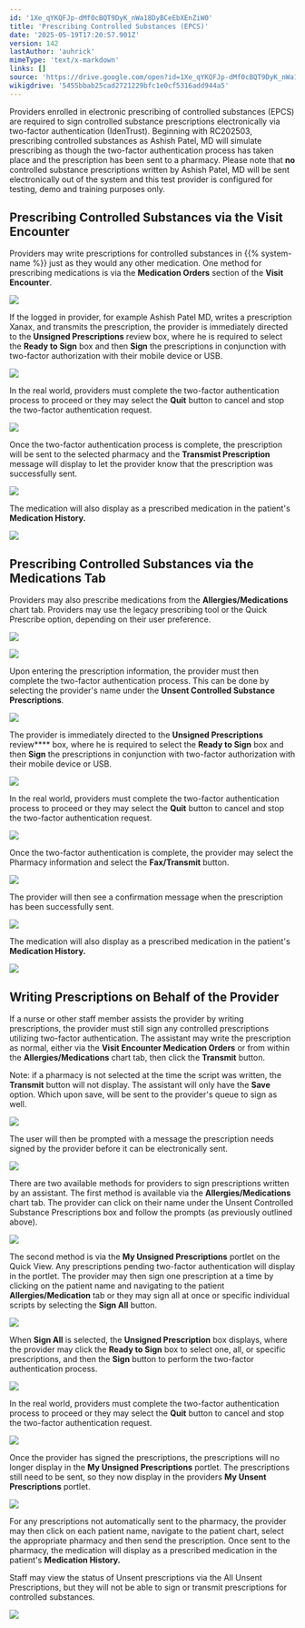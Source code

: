 ```yaml
---
id: '1Xe_qYKQFJp-dMf0cBQT9DyK_nWa18DyBCeEbXEnZiW0'
title: 'Prescribing Controlled Substances (EPCS)'
date: '2025-05-19T17:20:57.901Z'
version: 142
lastAuthor: 'auhrick'
mimeType: 'text/x-markdown'
links: []
source: 'https://drive.google.com/open?id=1Xe_qYKQFJp-dMf0cBQT9DyK_nWa18DyBCeEbXEnZiW0'
wikigdrive: '5455bbab25cad2721229bfc1e0cf5316add944a5'
---
```

Providers enrolled in electronic prescribing of controlled substances (EPCS) are required to sign controlled substance prescriptions electronically via two-factor authentication (IdenTrust). Beginning with RC202503, prescribing controlled substances as Ashish Patel, MD will simulate prescribing as though the two-factor authentication process has taken place and the prescription has been sent to a pharmacy. Please note that **no** controlled substance prescriptions written by Ashish Patel, MD will be sent electronically out of the system and this test provider is configured for testing, demo and training purposes only.

## Prescribing Controlled Substances via the Visit Encounter

Providers may write prescriptions for controlled substances in {{% system-name %}} just as they would any other medication. One method for prescribing medications is via the **Medication Orders** section of the **Visit Encounter**.

![](../prescribing-controlled-substances-epcs.assets/301b1b8634e41c9289678d8f601192f6.png)

If the logged in provider, for example Ashish Patel MD, writes a prescription Xanax, and transmits the prescription, the provider is immediately directed to the **Unsigned Prescriptions** review box, where he is required to select the **Ready to Sign** box and then **Sign** the prescriptions in conjunction with two-factor authorization with their mobile device or USB.

![](../prescribing-controlled-substances-epcs.assets/899077eb6663488f7aa489fe8aea8380.png)

In the real world, providers must complete the two-factor authentication process to proceed or they may select the **Quit** button to cancel and stop the two-factor authentication request.

![](../prescribing-controlled-substances-epcs.assets/8862aa512524d65043bd23fc090312b6.png)

Once the two-factor authentication process is complete, the prescription will be sent to the selected pharmacy and the **Transmist Prescription** message will display to let the provider know that the prescription was successfully sent.

![](../prescribing-controlled-substances-epcs.assets/2bb03d40153d06016b5155b44476dedd.png)

The medication will also display as a prescribed medication in the patient's **Medication History.**

![](../prescribing-controlled-substances-epcs.assets/6f1dbd435447eb18f8a531764af20f78.png)

## Prescribing Controlled Substances via the Medications Tab

Providers may also prescribe medications from the **Allergies/Medications** chart tab. Providers may use the legacy prescribing tool or the Quick Prescribe option, depending on their user preference.

![](../prescribing-controlled-substances-epcs.assets/3255dbc86cbf523b4e0f75ada5e00b77.png)

![](../prescribing-controlled-substances-epcs.assets/fc7d5ae51cbc7c50f267ee7c81b4c130.png)

Upon entering the prescription information, the provider must then complete the two-factor authentication process. This can be done by selecting the provider's name under the **Unsent Controlled Substance Prescriptions**.

![](../prescribing-controlled-substances-epcs.assets/c1964bc26a92923f46cb048de06707d2.png)

The provider is immediately directed to the **Unsigned Prescriptions** review**** box, where he is required to select the **Ready to Sign** box and then **Sign** the prescriptions in conjunction with two-factor authorization with their mobile device or USB.

![](../prescribing-controlled-substances-epcs.assets/2c574baba22ca5f349761bf3c5e4f99e.png)

In the real world, providers must complete the two-factor authentication process to proceed or they may select the **Quit** button to cancel and stop the two-factor authentication request.

![](../prescribing-controlled-substances-epcs.assets/1e1d3952717395d069eb62ea4c832e54.png)

Once the two-factor authentication is complete, the provider may select the Pharmacy information and select the **Fax/Transmit** button.

![](../prescribing-controlled-substances-epcs.assets/03761ae91ee85c07d494fe5a4b56637b.png)

The provider will then see a confirmation message when the prescription has been successfully sent.

![](../prescribing-controlled-substances-epcs.assets/0e536e62437d31cbe986ed34c8ae8cbe.png)

The medication will also display as a prescribed medication in the patient's **Medication History.**

![](../prescribing-controlled-substances-epcs.assets/7fa30cb6f37e601fda5643dbf1d16073.png)

## Writing Prescriptions on Behalf of the Provider

If a nurse or other staff member assists the provider by writing prescriptions, the provider must still sign any controlled prescriptions utilizing two-factor authentication. The assistant may write the prescription as normal, either via the **Visit Encounter Medication Orders** or from within the **Allergies/Medications** chart tab, then click the **Transmit** button.

Note: if a pharmacy is not selected at the time the script was written, the **Transmit** button will not display. The assistant will only have the **Save** option. Which upon save, will be sent to the provider's queue to sign as well.

![](../prescribing-controlled-substances-epcs.assets/5a738c5ef86243473d4ce217a2e9fb7b.png)

The user will then be prompted with a message the prescription needs signed by the provider before it can be electronically sent.

![](../prescribing-controlled-substances-epcs.assets/36bf94fc3059fbc4c9ec6e722283e35e.png)

There are two available methods for providers to sign prescriptions written by an assistant. The first method is available via the **Allergies/Medications** chart tab. The provider can click on their name under the Unsent Controlled Substance Prescriptions box and follow the prompts (as previously outlined above).

![](../prescribing-controlled-substances-epcs.assets/0a0097d112328fdd5adc32d9f243ce97.png)

The second method is via the **My Unsigned Prescriptions** portlet on the Quick View. Any prescriptions pending two-factor authentication will display in the portlet. The provider may then sign one prescription at a time by clicking on the patient name and navigating to the patient **Allergies/Medication** tab or they may sign all at once or specific individual scripts by selecting the **Sign All** button.

![](../prescribing-controlled-substances-epcs.assets/ac481e91e3e14cff824f65517d0b64e5.png)

When **Sign All** is selected, the **Unsigned Prescription** box displays, where the provider may click the **Ready to Sign** box to select one, all, or specific prescriptions, and then the **Sign** button to perform the two-factor authentication process.

![](../prescribing-controlled-substances-epcs.assets/c2b86d86aacbf52293ca6618946aecda.png)

In the real world, providers must complete the two-factor authentication process to proceed or they may select the **Quit** button to cancel and stop the two-factor authentication request.

![](../prescribing-controlled-substances-epcs.assets/fab6f2e448e43ca164f67d34d250ed71.png)

Once the provider has signed the prescriptions, the prescriptions will no longer display in the **My Unsigned Prescriptions** portlet. The prescriptions still need to be sent, so they now display in the providers **My Unsent Prescriptions** portlet.

![](../prescribing-controlled-substances-epcs.assets/82e24321f017dbe40e6efb44d788f06f.png)

For any prescriptions not automatically sent to the pharmacy, the provider may then click on each patient name, navigate to the patient chart, select the appropriate pharmacy and then send the prescription. Once sent to the pharmacy, the medication will display as a prescribed medication in the patient's **Medication History.**

Staff may view the status of Unsent prescriptions via the All Unsent Prescriptions, but they will not be able to sign or transmit prescriptions for controlled substances.

![](../prescribing-controlled-substances-epcs.assets/82e24321f017dbe40e6efb44d788f06f.png)

